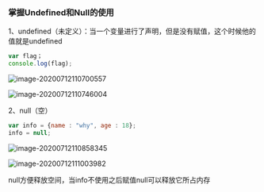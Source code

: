 ### 掌握Undefined和Null的使用

1、undefined（未定义）：当一个变量进行了声明，但是没有赋值，这个时候他的值就是undefined

```javascript
var flag；
console.log(flag);
```

![image-20200712110700557](C:\Users\l\AppData\Roaming\Typora\typora-user-images\image-20200712110700557.png)

![image-20200712110746004](C:\Users\l\AppData\Roaming\Typora\typora-user-images\image-20200712110746004.png)

2、null（空）

```javascript
var info = {name : "why", age : 18};
info = null;
```

![image-20200712110858345](C:\Users\l\AppData\Roaming\Typora\typora-user-images\image-20200712110858345.png)

![image-20200712111003982](C:\Users\l\AppData\Roaming\Typora\typora-user-images\image-20200712111003982.png)

null方便释放空间，当info不使用之后赋值null可以释放它所占内存
